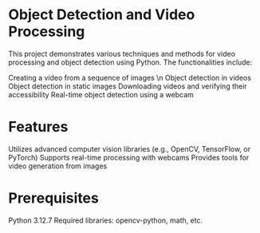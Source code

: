 # Object Detection and Video Processing
This project demonstrates various techniques and methods for video processing and object detection using Python. 
The functionalities include:

Creating a video from a sequence of images \n
Object detection in videos
Object detection in static images
Downloading videos and verifying their accessibility
Real-time object detection using a webcam
# Features
Utilizes advanced computer vision libraries (e.g., OpenCV, TensorFlow, or PyTorch)
Supports real-time processing with webcams
Provides tools for video generation from images
# Prerequisites
Python 3.12.7
Required libraries: opencv-python, math, etc.

